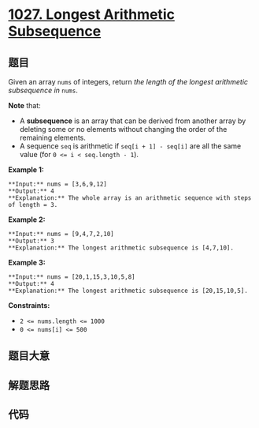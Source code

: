 # [1027. Longest Arithmetic Subsequence](https://leetcode.com/problems/longest-arithmetic-subsequence)

## 题目

Given an array `nums` of integers, return _the length of the longest
arithmetic subsequence in_ `nums`.

**Note** that:

  * A **subsequence** is an array that can be derived from another array by deleting some or no elements without changing the order of the remaining elements.
  * A sequence `seq` is arithmetic if `seq[i + 1] - seq[i]` are all the same value (for `0 <= i < seq.length - 1`).



**Example 1:**

    
    
    **Input:** nums = [3,6,9,12]
    **Output:** 4
    **Explanation:** The whole array is an arithmetic sequence with steps of length = 3.
    

**Example 2:**

    
    
    **Input:** nums = [9,4,7,2,10]
    **Output:** 3
    **Explanation:** The longest arithmetic subsequence is [4,7,10].
    

**Example 3:**

    
    
    **Input:** nums = [20,1,15,3,10,5,8]
    **Output:** 4
    **Explanation:** The longest arithmetic subsequence is [20,15,10,5].
    



**Constraints:**

  * `2 <= nums.length <= 1000`
  * `0 <= nums[i] <= 500`


## 题目大意

## 解题思路

## 代码

```javascript

```
